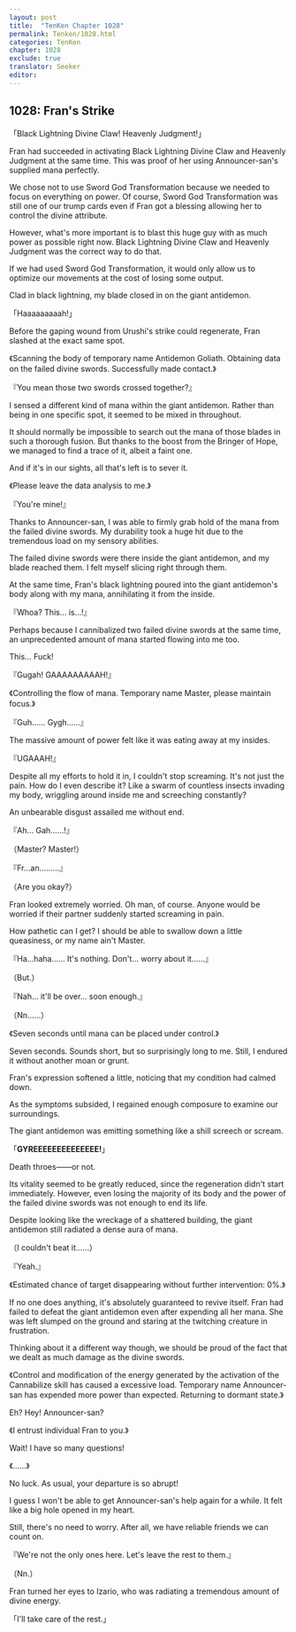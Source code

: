 ```yaml
---
layout: post
title:  "TenKen Chapter 1028"
permalink: Tenken/1028.html
categories: TenKen
chapter: 1028
exclude: true
translator: Seeker
editor: 
---
```

<h2>1028: Fran's Strike</h2>

「Black Lightning Divine Claw! Heavenly Judgment!」

Fran had succeeded in activating Black Lightning Divine Claw and Heavenly Judgment at the same time. This was proof of her using Announcer-san's supplied mana perfectly.

We chose not to use Sword God Transformation because we needed to focus on everything on power. Of course, Sword God Transformation was still one of our trump cards even if Fran got a blessing allowing her to control the divine attribute.

However, what's more important is to blast this huge guy with as much power as possible right now. Black Lightning Divine Claw and Heavenly Judgment was the correct way to do that.

If we had used Sword God Transformation, it would only allow us to optimize our movements at the cost of losing some output.

Clad in black lightning, my blade closed in on the giant antidemon.

「Haaaaaaaaah!」

Before the gaping wound from Urushi's strike could regenerate, Fran slashed at the exact same spot.

《Scanning the body of temporary name Antidemon Goliath. Obtaining data on the failed divine swords. Successfully made contact.》

『You mean those two swords crossed together?』

I sensed a different kind of mana within the giant antidemon. Rather than being in one specific spot, it seemed to be mixed in throughout.

It should normally be impossible to search out the mana of those blades in such a thorough fusion. But thanks to the boost from the Bringer of Hope, we managed to find a trace of it, albeit a faint one.

And if it's in our sights, all that's left is to sever it.

《Please leave the data analysis to me.》

『You're mine!』

Thanks to Announcer-san, I was able to firmly grab hold of the mana from the failed divine swords. My durability took a huge hit due to the tremendous load on my sensory abilities.

The failed divine swords were there inside the giant antidemon, and my blade reached them. I felt myself slicing right through them.

At the same time, Fran's black lightning poured into the giant antidemon's body along with my mana, annihilating it from the inside.

『Whoa? This… is…!』

Perhaps because I cannibalized two failed divine swords at the same time, an unprecedented amount of mana started flowing into me too.

This… Fuck!

『Gugah! GAAAAAAAAAH!』

《Controlling the flow of mana. Temporary name Master, please maintain focus.》

『Guh…… Gygh……』

The massive amount of power felt like it was eating away at my insides.

『UGAAAH!』

Despite all my efforts to hold it in, I couldn't stop screaming. It's not just the pain. How do I even describe it? Like a swarm of countless insects invading my body, wriggling around inside me and screeching constantly?

An unbearable disgust assailed me without end.

『Ah… Gah……!』

（Master? Master!）

『Fr…an………』

（Are you okay?）

Fran looked extremely worried. Oh man, of course. Anyone would be worried if their partner suddenly started screaming in pain.

How pathetic can I get? I should be able to swallow down a little queasiness, or my name ain't Master.

『Ha…haha…… It's nothing. Don't… worry about it……』

（But.）

『Nah… it'll be over… soon enough.』

（Nn……）

《Seven seconds until mana can be placed under control.》

Seven seconds. Sounds short, but so surprisingly long to me. Still, I endured it without another moan or grunt.

Fran's expression softened a little, noticing that my condition had calmed down.

As the symptoms subsided, I regained enough composure to examine our surroundings.

The giant antidemon was emitting something like a shill screech or scream.

「**GYREEEEEEEEEEEEEE!**」

Death throes――or not.

Its vitality seemed to be greatly reduced, since the regeneration didn't start immediately. However, even losing the majority of its body and the power of the failed divine swords was not enough to end its life.

Despite looking like the wreckage of a shattered building, the giant antidemon still radiated a dense aura of mana.

（I couldn't beat it……）

『Yeah.』

《Estimated chance of target disappearing without further intervention: 0%.》

If no one does anything, it's absolutely guaranteed to revive itself. Fran had failed to defeat the giant antidemon even after expending all her mana. She was left slumped on the ground and staring at the twitching creature in frustration.

Thinking about it a different way though, we should be proud of the fact that we dealt as much damage as the divine swords.

《Control and modification of the energy generated by the activation of the Cannabilize skill has caused a excessive load. Temporary name Announcer-san has expended more power than expected. Returning to dormant state.》

Eh? Hey! Announcer-san?

《I entrust individual Fran to you.》

Wait! I have so many questions!

《……》

No luck. As usual, your departure is so abrupt!

I guess I won't be able to get Announcer-san's help again for a while. It felt like a big hole opened in my heart.

Still, there's no need to worry. After all, we have reliable friends we can count on.

『We're not the only ones here. Let's leave the rest to them.』

（Nn.）

Fran turned her eyes to Izario, who was radiating a tremendous amount of divine energy.

「I'll take care of the rest.」



